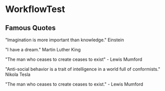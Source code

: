 # WorkflowTest

## Famous Quotes

"Imagination is more important than knowledge." Einstein

"I have a dream." Martin Luther King

"The man who ceases to create ceases to exist" - Lewis Mumford

"Anti-social behavior is a trait of intelligence in a world full of conformists." Nikola Tesla

"The man who ceases to create ceases to exist." - Lewis Mumford